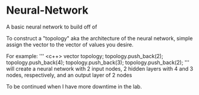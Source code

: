 # Neural-Network
A basic neural network to build off of

To construct a "topology" aka the architecture of the neural network,
simple assign the vector<unsigned> to the vector of values you desire.

For example:
''' <c++>
  vector<unsigned> topology;
  topology.push_back(2);
  topology.push_back(4);
  topology.push_back(3);
  topology.push_back(2);
'''
will create a neural network with 2 input nodes, 2 hidden layers with 4 and 3 nodes, respectively,
and an output layer of 2 nodes

To be continued when I have more downtime in the lab.
